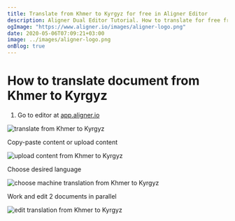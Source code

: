 ```yaml
---
title: Translate from Khmer to Kyrgyz for free in Aligner Editor
description: Aligner Dual Editor Tutorial. How to translate for free from Khmer to Kyrgyz. Aligner is multilingual document management platform. 
ogImage: "https://www.aligner.io/images/aligner-logo.png"
date: 2020-05-06T07:09:21+03:00
image: ../images/aligner-logo.png
onBlog: true
---
```


# How to translate document from Khmer to Kyrgyz

1. Go to editor at [app.aligner.io](https://app.aligner.io "Aligner App web page")

![translate from Khmer to Kyrgyz](../aligner-blank-editor.png "translate from Khmer to Kyrgyz")

Copy-paste content or upload content

![upload content from Khmer to Kyrgyz](../aligner-uploaded-document.png "upload content from Khmer to Kyrgyz")

Choose desired language

![choose machine translation from Khmer to Kyrgyz](../aligner-language-dropdown.png "choose machine translation from Khmer to Kyrgyz")

Work and edit 2 documents in parallel

![edit translation from Khmer to Kyrgyz](../aligner-double-sitded-editor.png "edit translation from Khmer to Kyrgyz")

